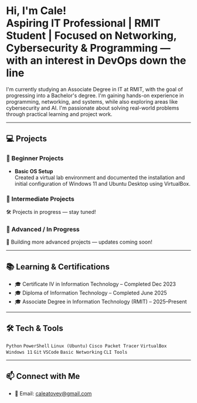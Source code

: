 <h1>Hi, I'm Cale!<br/>
Aspiring IT Professional | RMIT Student | Focused on Networking, Cybersecurity & Programming — with an interest in DevOps down the line
</h1>

I'm currently studying an Associate Degree in IT at RMIT, with the goal of progressing into a Bachelor's degree. I'm gaining hands-on experience in programming, networking, and systems, while also exploring areas like cybersecurity and AI. I'm passionate about solving real-world problems through practical learning and project work.

---

<h2>💻 Projects</h2>

### 🧰 Beginner Projects
- **Basic OS Setup**  
  Created a virtual lab environment and documented the installation and initial configuration of Windows 11 and Ubuntu Desktop using VirtualBox.

<!-- More beginner projects to be added soon -->

### 🔧 Intermediate Projects
🛠️ Projects in progress — stay tuned!

### 🚀 Advanced / In Progress
🚧 Building more advanced projects — updates coming soon!

---

<h2>📚 Learning & Certifications</h2>

- 🎓 Certificate IV in Information Technology – Completed Dec 2023  
- 🎓 Diploma of Information Technology – Completed June 2025  
- 🎓 Associate Degree in Information Technology (RMIT) – 2025–Present

---

<h2>🛠 Tech & Tools</h2>

`Python` `PowerShell` `Linux (Ubuntu)` `Cisco Packet Tracer` `VirtualBox`  
`Windows 11` `Git` `VSCode` `Basic Networking` `CLI Tools`

---

<h2>📫 Connect with Me</h2>

- 📧 Email: caleatovey@gmail.com

